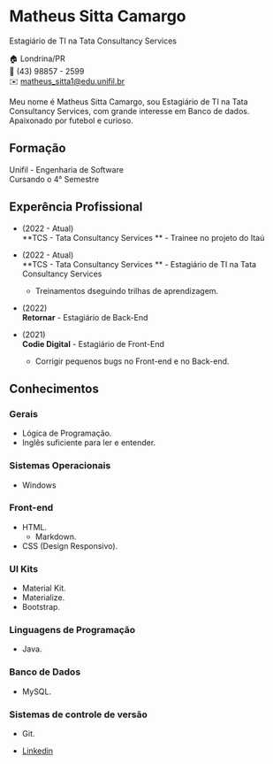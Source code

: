 # Matheus Sitta Camargo
Estagiário de TI na Tata Consultancy Services

:house:    Londrina/PR <br>
:iphone:   (43) 98857 - 2599 <br>
:envelope:  matheus_sitta1@edu.unifil.br

Meu nome é Matheus Sitta Camargo, sou Estagiário de TI na Tata Consultancy Services, com grande interesse em Banco de dados. Apaixonado por futebol e curioso.

## Formação
Unifil - Engenharia de Software <br>
Cursando o 4° Semestre

## Experência Profissional

* (2022 -  Atual) <br>
**TCS - Tata Consultancy Services ** -
Trainee no projeto do Itaú

* (2022 -  Atual) <br>
**TCS - Tata Consultancy Services ** -
Estagiário de TI na Tata Consultancy Services
  * Treinamentos dseguindo trilhas de aprendizagem.

* (2022) <br>
**Retornar** -
Estagiário de Back-End

* (2021) <br>
**Codie Digital** -
Estagiário de Front-End
  * Corrigir pequenos bugs no Front-end e no Back-end.

## Conhecimentos

### Gerais
* Lógica de Programação.
* Inglês suficiente para ler e entender.

### Sistemas Operacionais
* Windows

### Front-end
* HTML.
  * Markdown.
* CSS (Design Responsivo).
  
### UI Kits
* Material Kit.
* Materialize.
* Bootstrap.


### Linguagens de Programação
* Java.

### Banco de Dados
* MySQL.


### Sistemas de controle de versão
* Git.

*  [Linkedin](https://br.linkedin.com/in/matheus-sitta-camargo-44182521a?trk=public_profile_browsemap)


<br><br>
